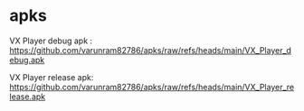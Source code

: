 # apks

VX Player debug apk : https://github.com/varunram82786/apks/raw/refs/heads/main/VX_Player_debug.apk 

VX Player release apk: https://github.com/varunram82786/apks/raw/refs/heads/main/VX_Player_release.apk

